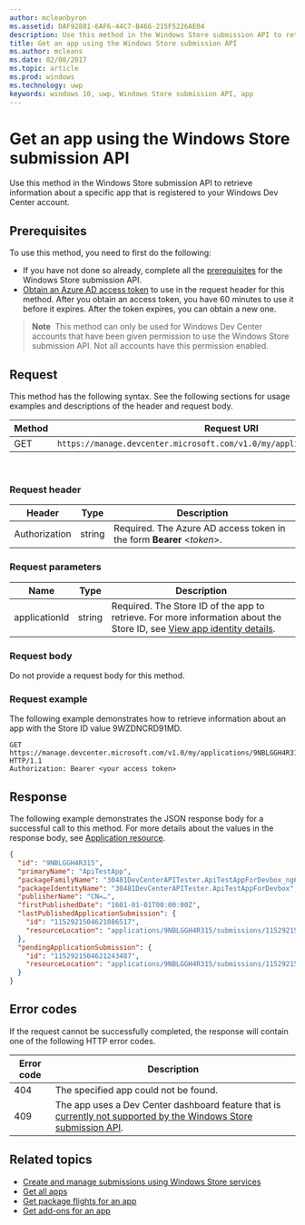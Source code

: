 ---author: mcleanbyronms.assetid: DAF92881-6AF6-44C7-B466-215F5226AE04description: Use this method in the Windows Store submission API to retrieve information about a specific app that is registered to your Windows Dev Center account.title: Get an app using the Windows Store submission APIms.author: mcleansms.date: 02/08/2017ms.topic: articlems.prod: windowsms.technology: uwpkeywords: windows 10, uwp, Windows Store submission API, app---# Get an app using the Windows Store submission APIUse this method in the Windows Store submission API to retrieve information about a specific app that is registered to your Windows Dev Center account.## PrerequisitesTo use this method, you need to first do the following:* If you have not done so already, complete all the [prerequisites](create-and-manage-submissions-using-windows-store-services.md#prerequisites) for the Windows Store submission API.* [Obtain an Azure AD access token](create-and-manage-submissions-using-windows-store-services.md#obtain-an-azure-ad-access-token) to use in the request header for this method. After you obtain an access token, you have 60 minutes to use it before it expires. After the token expires, you can obtain a new one.>**Note**&nbsp;&nbsp;This method can only be used for Windows Dev Center accounts that have been given permission to use the Windows Store submission API. Not all accounts have this permission enabled.## RequestThis method has the following syntax. See the following sections for usage examples and descriptions of the header and request body.| Method | Request URI                                                      ||--------|------------------------------------------------------------------|| GET    | ```https://manage.devcenter.microsoft.com/v1.0/my/applications/{applicationId}``` |<span/> ### Request header| Header        | Type   | Description                                                                 ||---------------|--------|-----------------------------------------------------------------------------|| Authorization | string | Required. The Azure AD access token in the form **Bearer** &lt;*token*&gt;. |<span/>### Request parameters| Name        | Type   | Description                                                                 ||---------------|--------|-----------------------------------------------------------------------------|| applicationId | string | Required. The Store ID of the app to retrieve. For more information about the Store ID, see [View app identity details](https://msdn.microsoft.com/windows/uwp/publish/view-app-identity-details).  |<span/>### Request bodyDo not provide a request body for this method.<span/>### Request exampleThe following example demonstrates how to retrieve information about an app with the Store ID value 9WZDNCRD91MD.```GET https://manage.devcenter.microsoft.com/v1.0/my/applications/9NBLGGH4R315 HTTP/1.1Authorization: Bearer <your access token>```## ResponseThe following example demonstrates the JSON response body for a successful call to this method. For more details about the values in the response body, see [Application resource](get-app-data.md#application_object).```json{  "id": "9NBLGGH4R315",  "primaryName": "ApiTestApp",  "packageFamilyName": "30481DevCenterAPITester.ApiTestAppForDevbox_ng6try80pwt52",  "packageIdentityName": "30481DevCenterAPITester.ApiTestAppForDevbox",  "publisherName": "CN=…",  "firstPublishedDate": "1601-01-01T00:00:00Z",  "lastPublishedApplicationSubmission": {    "id": "1152921504621086517",    "resourceLocation": "applications/9NBLGGH4R315/submissions/1152921504621086517"  },  "pendingApplicationSubmission": {    "id": "1152921504621243487",    "resourceLocation": "applications/9NBLGGH4R315/submissions/1152921504621243487"  }}```## Error codesIf the request cannot be successfully completed, the response will contain one of the following HTTP error codes.| Error code |  Description   ||--------|------------------|| 404  | The specified app could not be found. || 409  | The app uses a Dev Center dashboard feature that is [currently not supported by the Windows Store submission API](create-and-manage-submissions-using-windows-store-services.md#not_supported).  |<span/>## Related topics* [Create and manage submissions using Windows Store services](create-and-manage-submissions-using-windows-store-services.md)* [Get all apps](get-all-apps.md)* [Get package flights for an app](get-flights-for-an-app.md)* [Get add-ons for an app](get-add-ons-for-an-app.md)